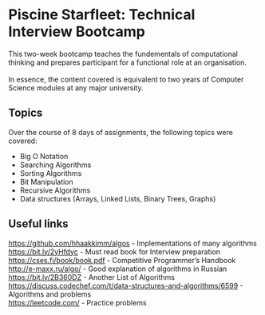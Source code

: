 # Piscine Starfleet: Technical Interview Bootcamp
This two-week bootcamp teaches the fundementals of computational thinking and prepares participant for a functional role at an organisation.<br><br>In essence, the content covered is equivalent to two years of Computer Science modules at any major university. 

## Topics
Over the course of 8 days of assignments, the following topics were covered:
- Big O Notation
- Searching Algorithms
- Sorting Algorithms
- Bit Manipulation
- Recursive Algorithms
- Data structures (Arrays, Linked Lists, Binary Trees, Graphs)

## Useful links
https://github.com/hhaakkimm/algos - Implementations of many algorithms<br>
https://bit.ly/2yHfdyc - Must read book for Interview preparation<br>
https://cses.fi/book/book.pdf - Competitive Programmer’s Handbook<br>
http://e-maxx.ru/algo/ - Good explanation of algorithms in Russian<br>
https://bit.ly/2B360DZ - Another List of Algorithms<br>
https://discuss.codechef.com/t/data-structures-and-algorithms/6599 - Algorithms and problems<br>
https://leetcode.com/ - Practice problems<br>

